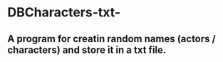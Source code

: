 # DBCharacters-txt-
## A program for creatin random names (actors / characters) and store it in a txt file.
